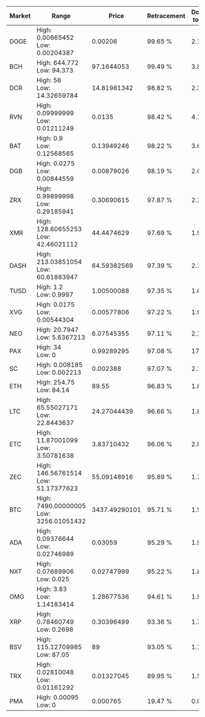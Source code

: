 | Market | Range | Price| Retracement | Doubles to 50% |
| --- | --- | --- | --- | --- |
| DOGE | High: 0.00665452<br />Low: 0.00204387 | 0.00206 | 99.65 % | 2.11 |
| BCH | High: 644.772<br />Low: 94.373 | 97.1644053 | 99.49 % | 3.80 |
| DCR | High: 56<br />Low: 14.32659784 | 14.81981342 | 98.82 % | 2.37 |
| RVN | High: 0.09999999<br />Low: 0.01211249 | 0.0135 | 98.42 % | 4.15 |
| BAT | High: 0.9<br />Low: 0.12568565 | 0.13949246 | 98.22 % | 3.68 |
| DGB | High: 0.0275<br />Low: 0.00844559 | 0.00879026 | 98.19 % | 2.04 |
| ZRX | High: 0.99899998<br />Low: 0.29185941 | 0.30690615 | 97.87 % | 2.10 |
| XMR | High: 128.60655253<br />Low: 42.46021112 | 44.4474629 | 97.69 % | 1.92 |
| DASH | High: 213.03851054<br />Low: 60.61883947 | 64.59382569 | 97.39 % | 2.12 |
| TUSD | High: 1.2<br />Low: 0.9997 | 1.00500088 | 97.35 % | 1.09 |
| XVG | High: 0.0175<br />Low: 0.00544304 | 0.00577806 | 97.22 % | 1.99 |
| NEO | High: 20.7947<br />Low: 5.6367213 | 6.07545355 | 97.11 % | 2.18 |
| PAX | High: 34<br />Low: 0 | 0.99289295 | 97.08 % | 17.12 |
| SC | High: 0.008185<br />Low: 0.002213 | 0.002388 | 97.07 % | 2.18 |
| ETH | High: 254.75<br />Low: 84.14 | 89.55 | 96.83 % | 1.89 |
| LTC | High: 65.55027171<br />Low: 22.8443637 | 24.27044439 | 96.66 % | 1.82 |
| ETC | High: 11.87001099<br />Low: 3.50781638 | 3.83710432 | 96.06 % | 2.00 |
| ZEC | High: 146.56761514<br />Low: 51.17377623 | 55.09148916 | 95.89 % | 1.79 |
| BTC | High: 7490.00000005<br />Low: 3256.01051432 | 3437.49290101 | 95.71 % | 1.56 |
| ADA | High: 0.09376644<br />Low: 0.02746989 | 0.03059 | 95.29 % | 1.98 |
| NXT | High: 0.07689906<br />Low: 0.025 | 0.02747999 | 95.22 % | 1.85 |
| OMG | High: 3.83<br />Low: 1.14183414 | 1.28677536 | 94.61 % | 1.93 |
| XRP | High: 0.78460749<br />Low: 0.2698 | 0.30396499 | 93.36 % | 1.73 |
| BSV | High: 115.12709985<br />Low: 87.05 | 89 | 93.05 % | 1.14 |
| TRX | High: 0.02810048<br />Low: 0.01161292 | 0.01327045 | 89.95 % | 1.50 |
| PMA | High: 0.00095<br />Low: 0 | 0.000765 | 19.47 % | 0.00 |
